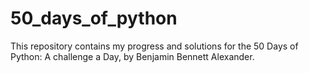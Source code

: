 # 50_days_of_python
This repository contains my progress and solutions for the 50 Days of Python: A challenge a Day, by Benjamin Bennett Alexander.
